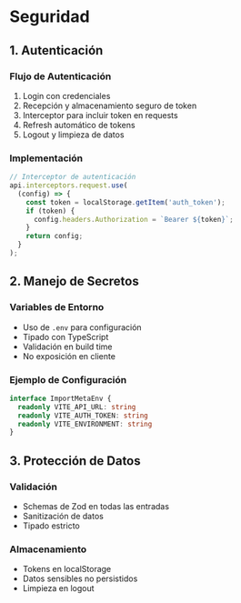 # Seguridad

## 1. Autenticación

### Flujo de Autenticación
1. Login con credenciales
2. Recepción y almacenamiento seguro de token
3. Interceptor para incluir token en requests
4. Refresh automático de tokens
5. Logout y limpieza de datos

### Implementación
```typescript
// Interceptor de autenticación
api.interceptors.request.use(
  (config) => {
    const token = localStorage.getItem('auth_token');
    if (token) {
      config.headers.Authorization = `Bearer ${token}`;
    }
    return config;
  }
);
```

## 2. Manejo de Secretos

### Variables de Entorno
- Uso de `.env` para configuración
- Tipado con TypeScript
- Validación en build time
- No exposición en cliente

### Ejemplo de Configuración
```typescript
interface ImportMetaEnv {
  readonly VITE_API_URL: string
  readonly VITE_AUTH_TOKEN: string
  readonly VITE_ENVIRONMENT: string
}
```

## 3. Protección de Datos

### Validación
- Schemas de Zod en todas las entradas
- Sanitización de datos
- Tipado estricto

### Almacenamiento
- Tokens en localStorage
- Datos sensibles no persistidos
- Limpieza en logout